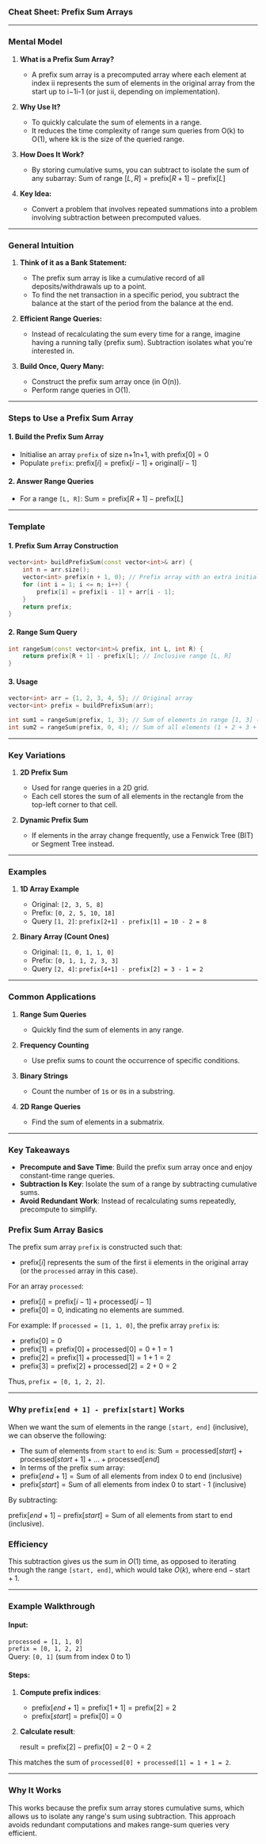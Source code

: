 

### **Cheat Sheet: Prefix Sum Arrays**

---

### **Mental Model**

1. **What is a Prefix Sum Array?**
    
    - A prefix sum array is a precomputed array where each element at index ii represents the sum of elements in the original array from the start up to i−1i-1 (or just ii, depending on implementation).
2. **Why Use It?**
    
    - To quickly calculate the sum of elements in a range.
    - It reduces the time complexity of range sum queries from O(k) to O(1), where kk is the size of the queried range.
3. **How Does It Work?**
    
    - By storing cumulative sums, you can subtract to isolate the sum of any subarray: $\text{Sum of range } [L, R] = \text{prefix}[R+1] - \text{prefix}[L]$
4. **Key Idea:**
    
    - Convert a problem that involves repeated summations into a problem involving subtraction between precomputed values.

---

### **General Intuition**

1. **Think of it as a Bank Statement:**
    
    - The prefix sum array is like a cumulative record of all deposits/withdrawals up to a point.
    - To find the net transaction in a specific period, you subtract the balance at the start of the period from the balance at the end.
2. **Efficient Range Queries:**
    
    - Instead of recalculating the sum every time for a range, imagine having a running tally (prefix sum). Subtraction isolates what you're interested in.
3. **Build Once, Query Many:**
    
    - Construct the prefix sum array once (in O(n)).
    - Perform range queries in O(1).

---

### **Steps to Use a Prefix Sum Array**

#### 1. **Build the Prefix Sum Array**

- Initialise an array `prefix` of size n+1n+1, with $\text{prefix}[0] = 0$
- Populate `prefix`: $\text{prefix}[i] = \text{prefix}[i-1] + \text{original}[i-1]$

#### 2. **Answer Range Queries**

- For a range `[L, R]`: $\text{Sum} = \text{prefix}[R+1] - \text{prefix}[L]$

---

### **Template**

#### **1. Prefix Sum Array Construction**

```cpp
vector<int> buildPrefixSum(const vector<int>& arr) {
    int n = arr.size();
    vector<int> prefix(n + 1, 0); // Prefix array with an extra initial 0
    for (int i = 1; i <= n; i++) {
        prefix[i] = prefix[i - 1] + arr[i - 1];
    }
    return prefix;
}
```

#### **2. Range Sum Query**

```cpp
int rangeSum(const vector<int>& prefix, int L, int R) {
    return prefix[R + 1] - prefix[L]; // Inclusive range [L, R]
}
```

#### **3. Usage**

```cpp
vector<int> arr = {1, 2, 3, 4, 5}; // Original array
vector<int> prefix = buildPrefixSum(arr);

int sum1 = rangeSum(prefix, 1, 3); // Sum of elements in range [1, 3] (2 + 3 + 4)
int sum2 = rangeSum(prefix, 0, 4); // Sum of all elements (1 + 2 + 3 + 4 + 5)
```

---

### **Key Variations**

1. **2D Prefix Sum**
    
    - Used for range queries in a 2D grid.
    - Each cell stores the sum of all elements in the rectangle from the top-left corner to that cell.
2. **Dynamic Prefix Sum**
    
    - If elements in the array change frequently, use a Fenwick Tree (BIT) or Segment Tree instead.

---

### **Examples**

1. **1D Array Example**
    
    - Original: `[2, 3, 5, 8]`
    - Prefix: `[0, 2, 5, 10, 18]`
    - Query `[1, 2]`: `prefix[2+1] - prefix[1] = 10 - 2 = 8`
2. **Binary Array (Count Ones)**
    
    - Original: `[1, 0, 1, 1, 0]`
    - Prefix: `[0, 1, 1, 2, 3, 3]`
    - Query `[2, 4]`: `prefix[4+1] - prefix[2] = 3 - 1 = 2`

---

### **Common Applications**

1. **Range Sum Queries**
    
    - Quickly find the sum of elements in any range.
2. **Frequency Counting**
    
    - Use prefix sums to count the occurrence of specific conditions.
3. **Binary Strings**
    
    - Count the number of `1`s or `0`s in a substring.
4. **2D Range Queries**
    
    - Find the sum of elements in a submatrix.

---

### **Key Takeaways**

- **Precompute and Save Time**: Build the prefix sum array once and enjoy constant-time range queries.
- **Subtraction Is Key**: Isolate the sum of a range by subtracting cumulative sums.
- **Avoid Redundant Work**: Instead of recalculating sums repeatedly, precompute to simplify.



### **Prefix Sum Array Basics**

The prefix sum array `prefix` is constructed such that:

- $\text{prefix}[i]$ represents the sum of the first ii elements in the original array (or the `processed` array in this case).

For an array `processed`:

- $\text{prefix}[i] = \text{prefix}[i-1] + \text{processed}[i-1]$
- $\text{prefix}[0] = 0$, indicating no elements are summed.

For example: If `processed = [1, 1, 0]`, the prefix array `prefix` is:

- $\text{prefix}[0] = 0$
- $\text{prefix}[1] = \text{prefix}[0] + \text{processed}[0] = 0 + 1 = 1$
- $\text{prefix}[2] = \text{prefix}[1] + \text{processed}[1] = 1 + 1 = 2$
- $\text{prefix}[3] = \text{prefix}[2] + \text{processed}[2] = 2 + 0 = 2$

Thus, `prefix = [0, 1, 2, 2]`.

---

### **Why `prefix[end + 1] - prefix[start]` Works**

When we want the sum of elements in the range `[start, end]` (inclusive), we can observe the following:

- The sum of elements from `start` to `end` is: $\text{Sum} = \text{processed}[start] + \text{processed}[start+1] + \dots + \text{processed}[end]$
- In terms of the prefix sum array: 
- $\text{prefix}[end + 1] = \text{Sum of all elements from index 0 to end (inclusive)}$
- $\text{prefix}[start] = \text{Sum of all elements from index 0 to start - 1 (inclusive)}$

By subtracting:

$\text{prefix}[end + 1] - \text{prefix}[start] = \text{Sum of all elements from start to end (inclusive)}.$

### **Efficiency**

This subtraction gives us the sum in $O(1)$ time, as opposed to iterating through the range `[start, end]`, which would take $O(k)$, where  $\text{end} - \text{start} + 1$.

---

### **Example Walkthrough**

#### Input:

`processed = [1, 1, 0]`  
`prefix = [0, 1, 2, 2]`  
Query: `[0, 1]` (sum from index 0 to 1)

#### Steps:

1. **Compute prefix indices**:
    
    - $\text{prefix}[end + 1] = \text{prefix}[1 + 1] = \text{prefix}[2] = 2$
    - $\text{prefix}[start] = \text{prefix}[0] = 0$
2. **Calculate result**:
    
    $\text{result} = \text{prefix}[2] - \text{prefix}[0] = 2 - 0 = 2$

This matches the sum of `processed[0] + processed[1] = 1 + 1 = 2`.

---

### **Why It Works**

This works because the prefix sum array stores cumulative sums, which allows us to isolate any range's sum using subtraction. This approach avoids redundant computations and makes range-sum queries very efficient.